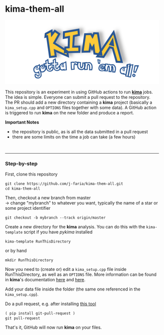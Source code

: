 # kima-them-all

![kima-them-all](.img/kima-them-all.png)

This repository is an experiment in using GitHub actions to run
[**kima**](https://github.com/j-faria/kima) jobs.  
The idea is simple. Everyone can submit a pull request to the repository. The PR
should add a new directory containing a **kima** project (basically a
`kima_setup.cpp` and `OPTIONS` files together with some data). A GitHub action
is triggered to run **kima** on the new folder and produce a report.


**Important Notes**

- the repository is public, as is all the data submitted in a pull request
- there are some limits on the time a job can take (a few hours)


<br>

---

### Step-by-step


First, clone this repository

```
git clone https://github.com/j-faria/kima-them-all.git
cd kima-them-all
```

Then, checkout a new branch from master  
→ change "mybranch" to whatever you want, typically the name of a star or some
project identifier

```
git checkout -b mybranch --track origin/master
```

Create a new directory for the **kima** analysis.
You can do this with the `kima-template` script if you have _pykima_ installed

```
kima-template RunThisDirectory
```

or by hand

```
mkdir RunThisDirectory
```

Now you need to (create or) edit a `kima_setup.cpp` file inside
RunThisDirectory, as well as an `OPTIONS` file.
More information can be found in **kima**'s documentation 
[here](https://github.com/j-faria/kima/wiki/Getting-started) and 
[here](https://github.com/j-faria/kima/wiki/Changing-OPTIONS).

Add your data file inside the folder (the same one referenced in the
`kima_setup.cpp`).

Do a pull request, e.g. after installing [this
tool](https://github.com/jd/git-pull-request)

```
( pip install git-pull-request )
git pull-request
```

That's it, GitHub will now run **kima** on your files.
